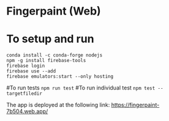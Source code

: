 # Fingerpaint (Web)
# To setup and run
`conda install -c conda-forge nodejs`\
`npm -g install firebase-tools` \
`firebase login` \
`firebase use --add` \
`firebase emulators:start --only hosting`

#To run tests 
`npm run test`
#To run individual test
`npm test -- targetfiledir`

The app is deployed at the following link:
https://fingerpaint-7b504.web.app/

